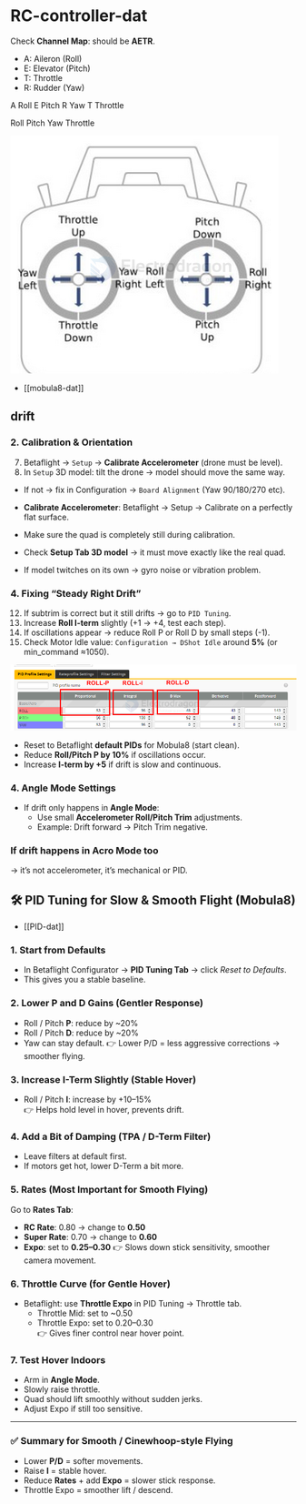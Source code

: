 
# RC-controller-dat

Check **Channel Map**: should be **AETR**.

- A: Aileron (Roll)
- E: Elevator (Pitch)
- T: Throttle
- R: Rudder (Yaw)

A Roll E Pitch R Yaw T Throttle

Roll Pitch Yaw Throttle

![](2025-09-03-12-17-19.png)



- [[mobula8-dat]]



## drift 

### 2. Calibration & Orientation

7. Betaflight → `Setup` → **Calibrate Accelerometer** (drone must be level).  
8. In `Setup` 3D model: tilt the drone → model should move the same way.  
- If not → fix in Configuration → `Board Alignment` (Yaw 90/180/270 etc).   


- **Calibrate Accelerometer**: Betaflight → Setup → Calibrate on a perfectly flat surface.
- Make sure the quad is completely still during calibration.
- Check **Setup Tab 3D model** → it must move exactly like the real quad.
- If model twitches on its own → gyro noise or vibration problem.

### 4. Fixing “Steady Right Drift”

12. If subtrim is correct but it still drifts → go to `PID Tuning`.  
13. Increase **Roll I-term** slightly (+1 → +4, test each step).  
14. If oscillations appear → reduce Roll P or Roll D by small steps (-1).  
15. Check Motor Idle value: `Configuration → DShot Idle` around **5%** (or min_command ≈1050).

![](2025-09-03-12-23-28.png)

- Reset to Betaflight **default PIDs** for Mobula8 (start clean).
- Reduce **Roll/Pitch P by 10%** if oscillations occur.
- Increase **I-term by +5** if drift is slow and continuous.


### 4. Angle Mode Settings
- If drift only happens in **Angle Mode**:
  - Use small **Accelerometer Roll/Pitch Trim** adjustments.  
  - Example: Drift forward → Pitch Trim negative.

### If drift happens in **Acro Mode too** 

→ it’s not accelerometer, it’s mechanical or PID.



## 🛠️ PID Tuning for Slow & Smooth Flight (Mobula8)

- [[PID-dat]]

### 1. Start from Defaults
- In Betaflight Configurator → **PID Tuning Tab** → click *Reset to Defaults*.
- This gives you a stable baseline.

### 2. Lower P and D Gains (Gentler Response)
- Roll / Pitch **P**: reduce by ~20%
- Roll / Pitch **D**: reduce by ~20%
- Yaw can stay default.
👉 Lower P/D = less aggressive corrections → smoother flying.

### 3. Increase I-Term Slightly (Stable Hover)
- Roll / Pitch **I**: increase by +10–15%  
👉 Helps hold level in hover, prevents drift.

### 4. Add a Bit of Damping (TPA / D-Term Filter)
- Leave filters at default first.  
- If motors get hot, lower D-Term a bit more.



### 5. Rates (Most Important for Smooth Flying)
Go to **Rates Tab**:
- **RC Rate**: 0.80 → change to **0.50**
- **Super Rate**: 0.70 → change to **0.60**
- **Expo**: set to **0.25–0.30**
👉 Slows down stick sensitivity, smoother camera movement.

### 6. Throttle Curve (for Gentle Hover)
- Betaflight: use **Throttle Expo** in PID Tuning → Throttle tab.  
  - Throttle Mid: set to ~0.50  
  - Throttle Expo: set to 0.20–0.30  
👉 Gives finer control near hover point.

### 7. Test Hover Indoors
- Arm in **Angle Mode**.  
- Slowly raise throttle.  
- Quad should lift smoothly without sudden jerks.  
- Adjust Expo if still too sensitive.

---
### ✅ Summary for Smooth / Cinewhoop-style Flying
- Lower **P/D** = softer movements.  
- Raise **I** = stable hover.  
- Reduce **Rates** + add **Expo** = slower stick response.  
- Throttle Expo = smoother lift / descend.  